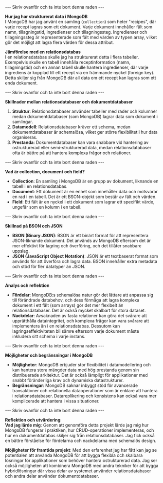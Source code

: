 --- Skriv ovanför och ta inte bort denna raden ---

**Hur jag har strukturerat data i MongoDB**  
I MongoDB har jag använt en samling (`collection`) som heter "recipes", där varje recept lagras som ett dokument. Varje dokument innehåller fält som namn, tillagningstid, ingredienser och tillagningssteg. Ingredienser och tillagningssteg är representerade som fält med värden av typen array, vilket gör det möjligt att lagra flera värden för dessa attribut.

**Jämförelse med en relationsdatabas**  
I en relationsdatabas skulle jag ha strukturerat detta i flera tabeller. Exempelvis skulle en tabell innehålla receptinformation (namn, tillagningstid) och en annan tabell skulle hantera ingredienser, där varje ingrediens är kopplad till ett recept via en främmande nyckel (foreign key). Detta skiljer sig från MongoDB där all data om ett recept kan lagras som ett enda dokument.

--- Skriv ovanför och ta inte bort denna raden ---

**Skillnader mellan relationsdatabaser och dokumentdatabaser**  
1. **Struktur**: Relationsdatabaser använder tabeller med rader och kolumner medan dokumentdatabaser (som MongoDB) lagrar data som dokument i samlingar.
2. **Datamodell**: Relationsdatabaser kräver ett schema, medan dokumentdatabaser är schemalösa, vilket ger större flexibilitet i hur data organiseras.
3. **Prestanda**: Dokumentdatabaser kan vara snabbare vid hantering av ostrukturerad eller semi-strukturerad data, medan relationsdatabaser ofta är bättre på att hantera komplexa frågor och relationer.

--- Skriv ovanför och ta inte bort denna raden ---

**Vad är collection, document och field?**  
- **Collection**: En samling i MongoDB är en grupp av dokument, liknande en tabell i en relationsdatabas.
- **Document**: Ett dokument är en enhet som innehåller data och motsvarar en rad i en tabell. Det är ett BSON-objekt som består av fält och värden.
- **Field**: Ett fält är en nyckel i ett dokument som lagrar ett specifikt värde, ungefär som en kolumn i en tabell.

--- Skriv ovanför och ta inte bort denna raden ---

**Skillnad på BSON och JSON**  
- **BSON (Binary JSON)**: BSON är ett binärt format för att representera JSON-liknande dokument. Det används av MongoDB eftersom det är mer effektivt för lagring och överföring, och det tillåter snabbare uppslag.
- **JSON (JavaScript Object Notation)**: JSON är ett textbaserat format som används för att överföra och lagra data. BSON innehåller extra metadata och stöd för fler datatyper än JSON.

--- Skriv ovanför och ta inte bort denna raden ---

**Analys och reflektion**  
- **Fördelar**: MongoDB:s schemalösa natur gör det lättare att anpassa sig till förändrade databehov, och dess förmåga att lagra komplexa dokument i ett fält (som arrays) gör det mer flexibelt än relationsdatabaser. Det är också mycket skalbart för stora dataset.
- **Nackdelar**: Avsaknaden av fasta relationer kan göra det svårare att upprätthålla dataintegritet, och komplexa frågor kan vara svårare att implementera än i en relationsdatabas. Dessutom kan lagringseffektiviteten bli sämre eftersom varje dokument måste inkludera sitt schema i varje instans.

--- Skriv ovanför och ta inte bort denna raden ---

**Möjligheter och begränsningar i MongoDB**  
- **Möjligheter**: MongoDB erbjuder stor flexibilitet i datamodellering och kan hantera stora mängder data med hög prestanda genom sin distribuerade arkitektur. Det är också lämpligt för applikationer med snabbt föränderliga krav och dynamiska datastrukturer.
- **Begränsningar**: MongoDB saknar inbyggt stöd för avancerade transaktioner och relationella dataoperationer som är enklare att hantera i relationsdatabaser. Datareplikering och konsistens kan också vara mer komplicerade att hantera i vissa situationer.

--- Skriv ovanför och ta inte bort denna raden ---

**Reflektion och utvärdering**  
**Vad jag lärde mig**: Genom att genomföra detta projekt lärde jag mig hur MongoDB fungerar i praktiken, hur CRUD-operationer implementeras, och hur en dokumentdatabas skiljer sig från relationsdatabaser. Jag fick också en bättre förståelse för fördelarna och nackdelarna med schemalös design.

**Möjligheter för framtida projekt**: Med den erfarenhet jag har fått kan jag se potentialen att använda MongoDB för att bygga flexibla och skalbara lösningar för applikationer som behöver hantera ostrukturerad data. Jag ser också möjligheten att kombinera MongoDB med andra tekniker för att bygga hybridlösningar där vissa delar av systemet använder relationsdatabaser och andra delar använder dokumentdatabaser.
